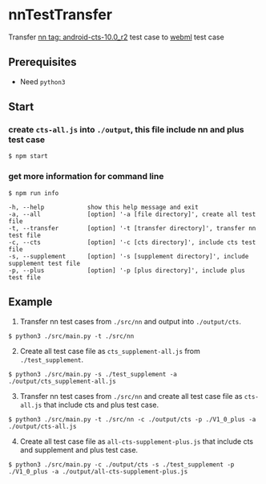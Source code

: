 # nnTestTransfer
Transfer [nn tag: android-cts-10.0_r2](https://android.googlesource.com/platform/frameworks/ml/+/refs/tags/android-cts-10.0_r2) test case to [webml](https://github.com/intel/webml-polyfill) test case

## Prerequisites
* Need `python3`

## Start

### create `cts-all.js` into `./output`, this file include nn and plus test case

```shell
$ npm start
```

### get more information for command line

```shell
$ npm run info
```

```shell
-h, --help            show this help message and exit
-a, --all             [option] '-a [file directory]', create all test file
-t, --transfer        [option] '-t [transfer directory]', transfer nn test file
-c, --cts             [option] '-c [cts directory]', include cts test file
-s, --supplement      [option] '-s [supplement directory]', include supplement test file
-p, --plus            [option] '-p [plus directory]', include plus test file
```

## Example

1. Transfer nn test cases from `./src/nn` and output into `./output/cts`.

```shell
$ python3 ./src/main.py -t ./src/nn
```

2. Create all test case file as `cts_supplement-all.js` from `./test_supplement`.

```shell
$ python3 ./src/main.py -s ./test_supplement -a ./output/cts_supplement-all.js
```

3. Transfer nn test cases from `./src/nn` and create all test case file as `cts-all.js` that include cts and plus test case.

```shell
$ python3 ./src/main.py -t ./src/nn -c ./output/cts -p ./V1_0_plus -a ./output/cts-all.js
```

4. Create all test case file as `all-cts-supplement-plus.js` that include cts and supplement and plus test case.

```shell
$ python3 ./src/main.py -c ./output/cts -s ./test_supplement -p ./V1_0_plus -a ./output/all-cts-supplement-plus.js
```

